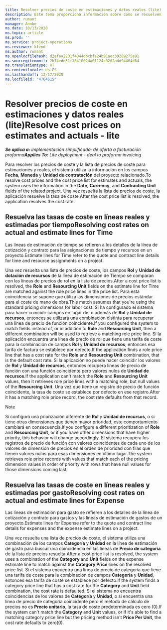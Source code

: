 ```yaml
---
title: Resolver precios de coste en estimaciones y datos reales (lite)
description: Este tema proporciona información sobre cómo se resuelven los precios de venta en estimaciones y reales.
author: rumant
manager: Annbe
ms.date: 10/13/2020
ms.topic: article
ms.prod: ''
ms.service: project-operations
ms.reviewer: kfend
ms.author: rumant
ms.openlocfilehash: d2afaa2231f4044dbcbfa24b91aec39289275a91
ms.sourcegitcommit: 2b74edd31f38410024a01124c9202a4d94464d04
ms.translationtype: HT
ms.contentlocale: es-ES
ms.lasthandoff: 12/17/2020
ms.locfileid: "4764615"
---
```

# <a name="resolve-cost-prices-on-estimates-and-actuals---lite"></a><span data-ttu-id="6e563-103">Resolver precios de coste en estimaciones y datos reales (lite)</span><span class="sxs-lookup"><span data-stu-id="6e563-103">Resolve cost prices on estimates and actuals - lite</span></span>

<span data-ttu-id="6e563-104">_**Se aplica a:** implementación simplificada: de oferta a facturación proforma_</span><span class="sxs-lookup"><span data-stu-id="6e563-104">_**Applies To:** Lite deployment - deal to proforma invoicing_</span></span>

<span data-ttu-id="6e563-105">Para resolver los precios de coste y la lista de precios de coste para estimaciones y reales, el sistema utiliza la información en los campos **Fecha**, **Moneda** y **Unidad de contratación** del proyecto relacionado.</span><span class="sxs-lookup"><span data-stu-id="6e563-105">To resolve cost prices and the cost price list for estimates and actuals, the system uses the information in the **Date**, **Currency**, and **Contracting Unit** fields of the related project.</span></span> <span data-ttu-id="6e563-106">Una vez resuelta la lista de precios de coste, la aplicación resuelve la tasa de coste.</span><span class="sxs-lookup"><span data-stu-id="6e563-106">After the cost price list is resolved, the application resolves the cost rate.</span></span>

## <a name="resolving-cost-rates-on-actual-and-estimate-lines-for-time"></a><span data-ttu-id="6e563-107">Resuelva las tasas de coste en líneas reales y estimadas por tiempo</span><span class="sxs-lookup"><span data-stu-id="6e563-107">Resolving cost rates on actual and estimate lines for Time</span></span>

<span data-ttu-id="6e563-108">Las líneas de estimación de tiempo se refieren a los detalles de la línea de cotización y contrato para las asignaciones de tiempo y recursos en un proyecto.</span><span class="sxs-lookup"><span data-stu-id="6e563-108">Estimate lines for Time refer to the quote and contract line details for time and resource assignments on a project.</span></span>

<span data-ttu-id="6e563-109">Una vez resuelta una lista de precios de coste, los campos **Rol** y **Unidad de dotación de recursos** de la línea de estimación de Tiempo se comparan con las líneas de precios de rol en la lista de precios.</span><span class="sxs-lookup"><span data-stu-id="6e563-109">After a cost price list is resolved, the **Role** and **Resourcing Unit** fields on the estimate line for Time are matched against the role price lines in the price list.</span></span> <span data-ttu-id="6e563-110">Para esta coincidencia se supone que utiliza las dimensiones de precios estándar para el coste de mano de obra.</span><span class="sxs-lookup"><span data-stu-id="6e563-110">This match assumes that you're using the standard pricing dimensions for labor cost.</span></span> <span data-ttu-id="6e563-111">Si ha configurado el sistema para hacer coincidir campos en lugar de, o además de **Rol** y **Unidad de recursos**, entonces se utilizará una combinación distinta para recuperar una línea de precio de función coincidente.</span><span class="sxs-lookup"><span data-stu-id="6e563-111">If you configured the system to match fields instead of, or in addition to **Role** and **Resourcing Unit**, then a different combination will be used to retrieve a matching role price line.</span></span> <span data-ttu-id="6e563-112">Si la aplicación encuentra una línea de precio de rol que tiene una tarifa de coste para la combinación de campos **Rol** y **Unidad de recursos**, entonces esa tarifa de factura se establece por defecto.</span><span class="sxs-lookup"><span data-stu-id="6e563-112">If the application finds a role price line that has a cost rate for the **Role** and **Resourcing Unit** combination, that is the default cost rate.</span></span> <span data-ttu-id="6e563-113">Si la aplicación no puede hacer coincidir los valores de **Rol** y **Unidad de recursos**, entonces recupera líneas de precio de función con una función coincidente pero valores nulos de **Unidad de recursos**.</span><span class="sxs-lookup"><span data-stu-id="6e563-113">If the application can't match the **Role** and **Resourcing Unit** values, then it retrieves role price lines with a matching role, but null values of the **Resourcing Unit**.</span></span> <span data-ttu-id="6e563-114">Una vez que tiene un registro de precio de función coincidente, la tasa de coste se establece por defecto en ese registro.</span><span class="sxs-lookup"><span data-stu-id="6e563-114">After it has a matching role price record, the cost rate defaults from that record.</span></span> 

> [!NOTE]
> <span data-ttu-id="6e563-115">Si configuró una priorización diferente de **Rol** y **Unidad de recursos**, o si tiene otras dimensiones que tienen mayor prioridad, este comportamiento cambiará en consecuencia.</span><span class="sxs-lookup"><span data-stu-id="6e563-115">If you configure a different prioritization of **Role** and **Resourcing Unit**, or if you have other dimensions that have higher priority, this behavior will change accordingly.</span></span> <span data-ttu-id="6e563-116">El sistema recupera los registros de precio de función con valores coincidentes de cada uno de los valores de dimensión de precios en el orden de prioridad con filas que tienen valores nulos para esas dimensiones en último lugar.</span><span class="sxs-lookup"><span data-stu-id="6e563-116">The system retrieves role price records with values that match each of the pricing dimension values in order of priority with rows that have null values for those dimensions coming last.</span></span>

## <a name="resolving-cost-rates-on-actual-and-estimate-lines-for-expense"></a><span data-ttu-id="6e563-117">Resuelva las tasas de coste en líneas reales y estimadas por gasto</span><span class="sxs-lookup"><span data-stu-id="6e563-117">Resolving cost rates on actual and estimate lines for Expense</span></span>

<span data-ttu-id="6e563-118">Las líneas de estimación para gasto se refieren a los detalles de la línea de cotización y contrato para gastos y las líneas de estimación de gastos de un proyecto.</span><span class="sxs-lookup"><span data-stu-id="6e563-118">Estimate lines for Expense refer to the quote and contract line details for expenses and the expense estimate lines on a project.</span></span>

<span data-ttu-id="6e563-119">Una vez resuelta una lista de precios de coste, el sistema utiliza una combinación de los campos **Categoría** y **Unidad** en la línea de estimación de gasto para buscar una coincidencia en las líneas de **Precio de categoría** de la lista de precios resuelta.</span><span class="sxs-lookup"><span data-stu-id="6e563-119">After a cost price list is resolved, the system uses a combination of the **Category** and **Unit** fields on the expense estimate line to match against the **Category Price** lines on the resolved price list.</span></span> <span data-ttu-id="6e563-120">Si el sistema encuentra una línea de precio de categoría que tiene una tarifa de coste para la combinación de campos **Categoría** y **Unidad**, entonces esa tarifa de coste se establece por defecto.</span><span class="sxs-lookup"><span data-stu-id="6e563-120">If the system finds a category price line that has a cost rate for the **Category** and **Unit** field combination, the cost rate is defaulted.</span></span> <span data-ttu-id="6e563-121">Si el sistema no encuentra coincidencias de los valores de **Categoría** y **Unidad**, o si encuentra una línea de precio de categoría coincidente pero el método de cálculo de precios no es **Precio unitario**, la tasa de coste predeterminada es cero (0).</span><span class="sxs-lookup"><span data-stu-id="6e563-121">If the system can't match the **Category** and **Unit** values, or if it's able to find a matching category price line but the pricing method isn't **Price Per Unit**, the cost rate defaults to zero(0).</span></span>
